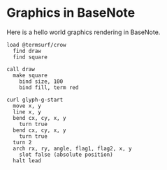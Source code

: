 # Graphics in BaseNote

Here is a hello world graphics rendering in BaseNote.

```
load @termsurf/crow
  find draw
  find square

call draw
  make square
    bind size, 100
    bind fill, term red
```

```
curl glyph-g-start
  move x, y
  line x, y
  bend cx, cy, x, y
    turn true
  bend cx, cy, x, y
    turn true
  turn 2
  arch rx, ry, angle, flag1, flag2, x, y
    slot false (absolute position)
  halt lead
```
